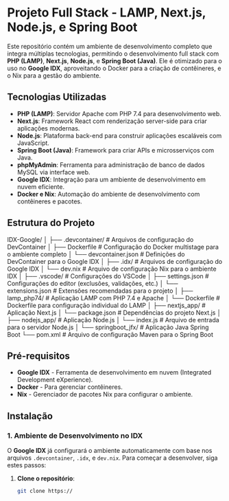 # Projeto Full Stack - LAMP, Next.js, Node.js, e Spring Boot

Este repositório contém um ambiente de desenvolvimento completo que integra múltiplas tecnologias, permitindo o desenvolvimento full stack com **PHP (LAMP)**, **Next.js**, **Node.js**, e **Spring Boot (Java)**. Ele é otimizado para o uso no **Google IDX**, aproveitando o Docker para a criação de contêineres, e o Nix para a gestão do ambiente.

## Tecnologias Utilizadas

- **PHP (LAMP)**: Servidor Apache com PHP 7.4 para desenvolvimento web.
- **Next.js**: Framework React com renderização server-side para criar aplicações modernas.
- **Node.js**: Plataforma back-end para construir aplicações escaláveis com JavaScript.
- **Spring Boot (Java)**: Framework para criar APIs e microsserviços com Java.
- **phpMyAdmin**: Ferramenta para administração de banco de dados MySQL via interface web.
- **Google IDX**: Integração para um ambiente de desenvolvimento em nuvem eficiente.
- **Docker e Nix**: Automação do ambiente de desenvolvimento com contêineres e pacotes.

## Estrutura do Projeto
IDX-Google/ 
│ ├── .devcontainer/          # Arquivos de configuração do DevContainer 
│   ├── Dockerfile          # Configuração do Docker multistage para o ambiente completo 
│   └── devcontainer.json   # Definições do DevContainer para o Google IDX 
│ ├── .idx/                   # Arquivos de configuração do Google IDX 
│   └── dev.nix             # Arquivo de configuração Nix para o ambiente IDX 
│ ├── .vscode/                # Configurações do VSCode 
│   ├── settings.json       # Configurações do editor (exclusões, validações, etc.) 
│   └── extensions.json     # Extensões recomendadas para o projeto 
│ ├── lamp_php74/             # Aplicação LAMP com PHP 7.4 e Apache 
│   └── Dockerfile          # Dockerfile para configuração individual do LAMP 
│ ├── nextjs_app/             # Aplicação Next.js 
│   └── package.json        # Dependências do projeto Next.js 
│ ├── nodejs_app/             # Aplicação Node.js 
│   └── index.js            # Arquivo de entrada para o servidor Node.js 
│ └── springboot_jfx/         # Aplicação Java Spring Boot
└── pom.xml             # Arquivo de configuração Maven para o Spring Boot

## Pré-requisitos

- **Google IDX** - Ferramenta de desenvolvimento em nuvem (Integrated Development eXperience).
- **Docker** - Para gerenciar contêineres.
- **Nix** - Gerenciador de pacotes Nix para configurar o ambiente.

## Instalação

### 1. Ambiente de Desenvolvimento no IDX

O **Google IDX** já configurará o ambiente automaticamente com base nos arquivos `.devcontainer`, `.idx`, e `dev.nix`. Para começar a desenvolver, siga estes passos:

1. **Clone o repositório**:

   ```bash
   git clone https://
